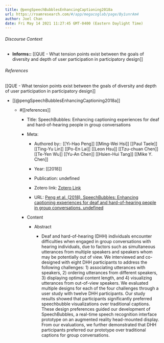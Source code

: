 ```yaml
---
title: @pengSpeechBubblesEnhancingCaptioning2018a
url: https://roamresearch.com/#/app/megacoglab/page/By1unrAm4
author: Joel Chan
date: Fri May 14 2021 11:27:45 GMT-0400 (Eastern Daylight Time)
---
```




###### Discourse Context

- **Informs::** [[QUE - What tension points exist between the goals of diversity and depth of user participation in participatory design]]

###### References

[[QUE - What tension points exist between the goals of diversity and depth of user participation in participatory design]]

- [[@pengSpeechBubblesEnhancingCaptioning2018a]]

    - #[[references]]

        - Title: SpeechBubbles: Enhancing captioning experiences for deaf and hard-of-hearing people in group conversations

        - Meta:

            - Authored by:: [[Yi-Hao Peng]] [[Ming-Wei Hsi]] [[Paul Taele]] [[Ting-Yu Lin]] [[Po-En Lai]] [[Leon Hsu]] [[Tzu-chuan Chen]] [[Te-Yen Wu]] [[Yu-An Chen]] [[Hsien-Hui Tang]] [[Mike Y. Chen]]

            - Year: [[2018]]

            - Publication: undefined

            - Zotero link: [Zotero Link](zotero://select/items/7_LWW6ZK2G)

            - URL: [Peng et al. (2018). SpeechBubbles: Enhancing captioning experiences for deaf and hard-of-hearing people in group conversations. undefined](https://doi.org/10.1145/3173574.3173867)

        - Content

            - Abstract

                - Deaf and hard-of-hearing (DHH) individuals encounter difficulties when engaged in group conversations with hearing individuals, due to factors such as simultaneous utterances from multiple speakers and speakers whom may be potentially out of view. We interviewed and co-designed with eight DHH participants to address the following challenges: 1) associating utterances with speakers, 2) ordering utterances from different speakers, 3) displaying optimal content length, and 4) visualizing utterances from out-of-view speakers. We evaluated multiple designs for each of the four challenges through a user study with twelve DHH participants. Our study results showed that participants significantly preferred speechbubble visualizations over traditional captions. These design preferences guided our development of SpeechBubbles, a real-time speech recognition interface prototype on an augmented reality head-mounted display. From our evaluations, we further demonstrated that DHH participants preferred our prototype over traditional captions for group conversations.
